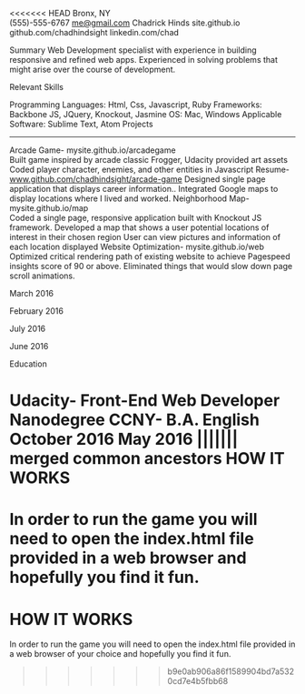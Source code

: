 

<<<<<<< HEAD
Bronx, NY    
(555)-555-6767
me@gmail.com
Chadrick Hinds 
site.github.io 
github.com/chadhindsight
linkedin.com/chad 





Summary
Web Development specialist with experience in building responsive and refined web apps. Experienced in solving problems that might arise over the course of development.



Relevant Skills

Programming Languages: Html, Css, Javascript, Ruby
Frameworks: Backbone JS,  JQuery,  Knockout, Jasmine
OS: Mac, Windows
Applicable Software: Sublime Text, Atom
Projects
_____________________________________________________________________________________________


Arcade Game- mysite.github.io/arcadegame                                                                                        
Built game inspired by arcade classic Frogger, Udacity provided art assets  
Coded player character, enemies,  and other entities in Javascript
Resume- www.github.com/chadhindsight/arcade-game                                                                                                           Designed single page application that displays career information..
Integrated Google maps to display locations where  I lived and worked. 
Neighborhood Map- mysite.github.io/map                                                                                                   
Coded a single page, responsive application built with Knockout JS framework.
Developed a map that shows a user potential locations of interest in their chosen region
User can view pictures and information of each location displayed
Website Optimization- mysite.github.io/web                                                                                                  
Optimized critical rendering path of existing website to achieve Pagespeed insights score of 90 or above. 
Eliminated things that would slow down page scroll animations.


March 2016




February 2016




July 2016








June 2016






Education


Udacity- Front-End Web Developer Nanodegree 
CCNY- B.A. English
October 2016
May 2016
||||||| merged common ancestors
HOW IT WORKS
=============
In order to run the game you will need to open the index.html file provided in a web browser and hopefully you find it fun. 
=======
HOW IT WORKS
=============
In order to run the game you will need to open the index.html file provided in a web browser of your choice and hopefully you find it fun. 
>>>>>>> b9e0ab906a86f1589904bd7a5320cd7e4b5fbb68

